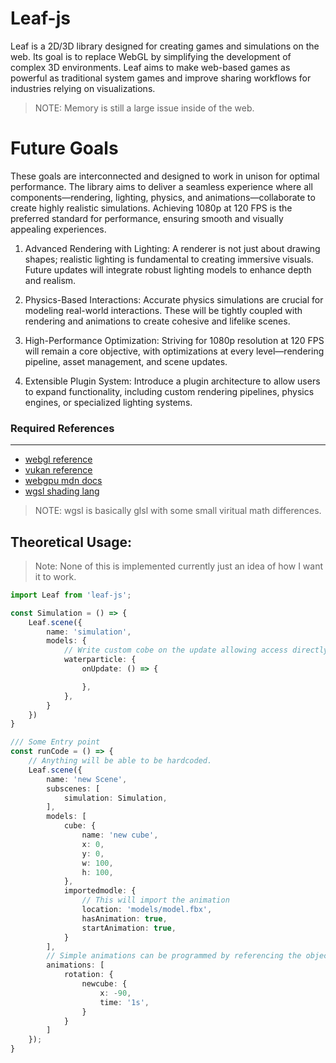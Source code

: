 # Leaf-js

Leaf is a 2D/3D library designed for creating games and simulations on the web. Its goal is to replace WebGL by simplifying the development of complex 3D environments. Leaf aims to make web-based games as powerful as traditional system games and improve sharing workflows for industries relying on visualizations.

> NOTE: Memory is still a large issue inside of the web.

# Future Goals

These goals are interconnected and designed to work in unison for optimal performance. The library aims to deliver a seamless experience where all components—rendering, lighting, physics, and animations—collaborate to create highly realistic simulations. Achieving 1080p at 120 FPS is the preferred standard for performance, ensuring smooth and visually appealing experiences.

1. Advanced Rendering with Lighting:
   A renderer is not just about drawing shapes; realistic lighting is fundamental to creating immersive visuals. Future updates will integrate robust lighting models to enhance depth and realism.

2. Physics-Based Interactions:
   Accurate physics simulations are crucial for modeling real-world interactions. These will be tightly coupled with rendering and animations to create cohesive and lifelike scenes.

3. High-Performance Optimization:
   Striving for 1080p resolution at 120 FPS will remain a core objective, with optimizations at every level—rendering pipeline, asset management, and scene updates.

4. Extensible Plugin System:
   Introduce a plugin architecture to allow users to expand functionality, including custom rendering pipelines, physics engines, or specialized lighting systems.

### Required References

---

- [webgl reference](https://gpuweb.github.io/gpuweb/)
- [vukan reference](https://vulkan-tutorial.com/Introduction)
- [webgpu mdn docs](https://developer.mozilla.org/en-US/docs/Web/API/WebGPU_API)
- [wgsl shading lang](https://www.w3.org/TR/WGSL/)

> NOTE: wgsl is basically glsl with some small viritual math differences.

## Theoretical Usage:

> Note: None of this is implemented currently just an idea of how I want it to work.

```typescript
import Leaf from 'leaf-js';

const Simulation = () => {
    Leaf.scene({
        name: 'simulation',
        models: {
            // Write custom cobe on the update allowing access directly to the rendering thread.
            waterparticle: {
                onUpdate: () => {

                },
            },
        }
    })
}

/// Some Entry point
const runCode = () => {
    // Anything will be able to be hardcoded.
    Leaf.scene({
        name: 'new Scene',
        subscenes: [
            simulation: Simulation,
        ],
        models: [
            cube: {
                name: 'new cube',
                x: 0,
                y: 0,
                w: 100,
                h: 100,
            },
            importedmodle: {
                // This will import the animation
                location: 'models/model.fbx',
                hasAnimation: true,
                startAnimation: true,
            }
        ],
        // Simple animations can be programmed by referencing the object name.
        animations: [
            rotation: {
                newcube: {
                    x: -90,
                    time: '1s',
                }
            }
        ]
    });
}
```
